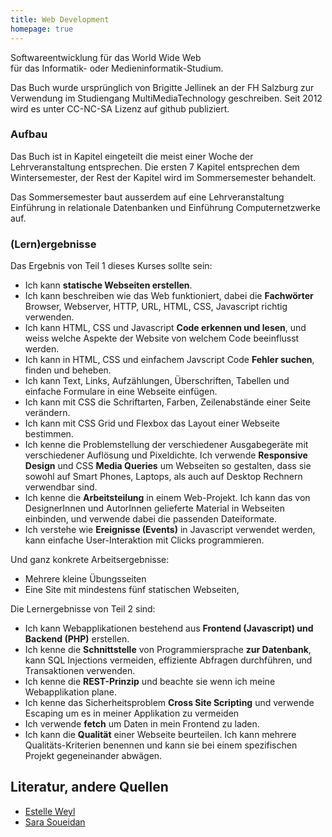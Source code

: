 ```yaml
---
title: Web Development
homepage: true
---
```


Softwareentwicklung für das World Wide Web<br>
für das Informatik- oder Medieninformatik-Studium.

Das Buch wurde ursprünglich von Brigitte Jellinek an der FH Salzburg
zur Verwendung im Studiengang MultiMediaTechnology geschreiben. Seit
2012 wird es unter CC-NC-SA Lizenz auf github publiziert.

### Aufbau

Das Buch ist in Kapitel eingeteilt die meist einer Woche der Lehrveranstaltung
entsprechen. Die ersten 7 Kapitel entsprechen dem Wintersemester, der Rest
der Kapitel wird im Sommersemester behandelt.

Das Sommersemester baut ausserdem auf eine Lehrveranstaltung Einführung in relationale Datenbanken
und Einführung Computernetzwerke auf.

### (Lern)ergebnisse

Das Ergebnis von Teil 1 dieses Kurses sollte sein:

- Ich kann **statische Webseiten erstellen**.
- Ich kann beschreiben wie das Web funktioniert, dabei die **Fachwörter** Browser, Webserver, HTTP, URL, HTML, CSS, Javascript richtig verwenden.
- Ich kann HTML, CSS und Javascript **Code erkennen und lesen**, und weiss welche Aspekte der Website von welchem Code beeinflusst werden.
- Ich kann in HTML, CSS und einfachem Javscript Code **Fehler suchen**, finden und beheben.
- Ich kann Text, Links, Aufzählungen, Überschriften, Tabellen und einfache Formulare in eine Webseite einfügen.
- Ich kann mit CSS die Schriftarten, Farben, Zeilenabstände einer Seite verändern.
- Ich kann mit CSS Grid und Flexbox das Layout einer Webseite bestimmen.
- Ich kenne die Problemstellung der verschiedener Ausgabegeräte mit verschiedener Auflösung und Pixeldichte. Ich verwende **Responsive Design** und CSS **Media Queries** um Webseiten so gestalten, dass sie sowohl auf Smart Phones, Laptops, als auch auf Desktop Rechnern verwendbar sind.
- Ich kenne die **Arbeitsteilung** in einem Web-Projekt. Ich kann das von DesignerInnen und AutorInnen gelieferte Material in Webseiten einbinden, und verwende dabei die passenden Dateiformate.
- Ich verstehe wie **Ereignisse (Events)** in Javascript verwendet werden, kann einfache User-Interaktion mit Clicks programmieren.

Und ganz konkrete Arbeitsergebnisse:

- Mehrere kleine Übungsseiten
- Eine Site mit mindestens fünf statischen Webseiten,

Die Lernergebnisse von Teil 2 sind:

- Ich kann Webapplikationen bestehend aus **Frontend (Javascript) und Backend (PHP)** erstellen.
- Ich kenne die **Schnittstelle** von Programmiersprache **zur Datenbank**, kann SQL Injections vermeiden, effiziente Abfragen durchführen, und Transaktionen verwenden.
- Ich kenne die **REST-Prinzip** und beachte sie wenn ich meine Webapplikation plane.
- Ich kenne das Sicherheitsproblem **Cross Site Scripting** und verwende Escaping um es in meiner Applikation zu vermeiden
- Ich verwende **fetch** um Daten in mein Frontend zu laden.
- Ich kann die **Qualität** einer Webseite beurteilen. Ich kann mehrere Qualitäts-Kriterien benennen und kann sie bei einem spezifischen Projekt gegeneinander abwägen.

## Literatur, andere Quellen

- [Estelle Weyl](http://estelle.github.io/)
- [Sara Soueidan](https://www.sarasoueidan.com/blog/)
